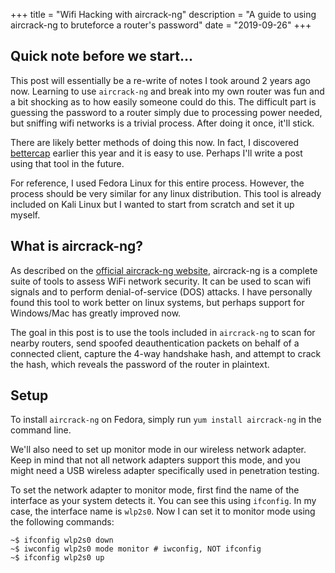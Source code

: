 +++
title = "Wifi Hacking with aircrack-ng"
description = "A guide to using aircrack-ng to bruteforce a router's password"
date = "2019-09-26"
+++

## Quick note before we start...

This post will essentially be a re-write of notes I took around 2 years ago now. Learning to use `aircrack-ng` and break into my own router was fun and a bit shocking as to how easily someone could do this. The difficult part is guessing the password to a router simply due to processing power needed, but sniffing wifi networks is a trivial process. After doing it once, it'll stick.

There are likely better methods of doing this now. In fact, I discovered [bettercap](https://github.com/bettercap/bettercap) earlier this year and it is easy to use. Perhaps I'll write a post using that tool in the future.

For reference, I used Fedora Linux for this entire process. However, the process should be very similar for any linux distribution. This tool is already included on Kali Linux but I wanted to start from scratch and set it up myself.

## What is aircrack-ng?

As described on the [official aircrack-ng website](https://www.aircrack-ng.org/doku.php?id=Main), aircrack-ng is a complete suite of tools to assess WiFi network security. It can be used to scan wifi signals and to perform denial-of-service (DOS) attacks. I have personally found this tool to work better on linux systems, but perhaps support for Windows/Mac has greatly improved now. 

The goal in this post is to use the tools included in `aircrack-ng` to scan for nearby routers, send spoofed deauthentication packets on behalf of a connected client, capture the 4-way handshake hash, and attempt to crack the hash, which reveals the password of the router in plaintext.

## Setup

To install `aircrack-ng` on Fedora, simply run `yum install aircrack-ng` in the command line. 

We'll also need to set up monitor mode in our wireless network adapter. Keep in mind that not all network adapters support this mode, and you might need a USB wireless adapter specifically used in penetration testing.

To set the network adapter to monitor mode, first find the name of the interface as your system detects it. You can see this using `ifconfig`. In my case, the interface name is `wlp2s0`. Now I can set it to monitor mode using the following commands:

```shell
~$ ifconfig wlp2s0 down
~$ iwconfig wlp2s0 mode monitor # iwconfig, NOT ifconfig
~$ ifconfig wlp2s0 up 
```
